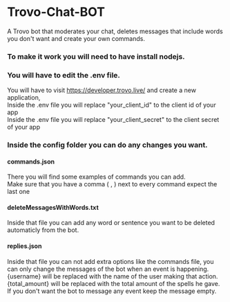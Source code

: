 # Trovo-Chat-BOT
 A Trovo bot that moderates your chat, deletes messages that include words you don't want and create your own commands.

### To make it work you will need to have install nodejs.

### You will have to edit the .env file.<br>
 You will have to visit https://developer.trovo.live/ and create a new application,<br>
 Inside the .env file you will replace "your_client_id" to the client id of your app<br>
 Inside the .env file you will replace "your_client_secret" to the client secret of your app<br>

### Inside the config folder you can do any changes you want.
#### commands.json
 There you will find some examples of commands you can add.<br>
 Make sure that you have a comma ( , ) next to every command expect the last one

#### deleteMessagesWithWords.txt
 Inside that file you can add any word or sentence you want to be deleted automaticly from the bot.
 
#### replies.json
 Inside that file you can not add extra options like the commands file, you can only change the messages of the bot when an event is happening.<br>
 {username} will be replaced with the name of the user making that action.<br>
 {total_amount} will be replaced with the total amount of the spells he gave.<br>
 If you don't want the bot to message any event keep the message empty.

